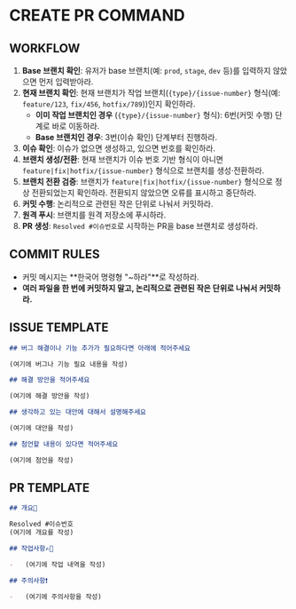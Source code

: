 # CREATE PR COMMAND

## WORKFLOW

1. **Base 브랜치 확인**: 유저가 base 브랜치(예: `prod`, `stage`, `dev` 등)를 입력하지 않았으면 먼저 입력받아라.
2. **현재 브랜치 확인**: 현재 브랜치가 작업 브랜치(`{type}/{issue-number}` 형식(예: `feature/123`, `fix/456`, `hotfix/789`))인지 확인하라.
    - **이미 작업 브랜치인 경우** (`{type}/{issue-number}` 형식): 6번(커밋 수행) 단계로 바로 이동하라.
    - **Base 브랜치인 경우**: 3번(이슈 확인) 단계부터 진행하라.
3. **이슈 확인**: 이슈가 없으면 생성하고, 있으면 번호를 확인하라.
4. **브랜치 생성/전환**: 현재 브랜치가 이슈 번호 기반 형식이 아니면 `feature|fix|hotfix/{issue-number}` 형식으로 브랜치를 생성·전환하라.
5. **브랜치 전환 검증**: 브랜치가 `feature|fix|hotfix/{issue-number}` 형식으로 정상 전환되었는지 확인하라. 전환되지 않았으면 오류를 표시하고 중단하라.
6. **커밋 수행**: 논리적으로 관련된 작은 단위로 나눠서 커밋하라.
7. **원격 푸시**: 브랜치를 원격 저장소에 푸시하라.
8. **PR 생성**: `Resolved #이슈번호`로 시작하는 PR을 base 브랜치로 생성하라.

## COMMIT RULES

-   커밋 메시지는 **한국어 명령형 "~하라"**로 작성하라.
-   **여러 파일을 한 번에 커밋하지 말고, 논리적으로 관련된 작은 단위로 나눠서 커밋하라.**

## ISSUE TEMPLATE

```md
## 버그 해결이나 기능 추가가 필요하다면 아래에 적어주세요

(여기에 버그나 기능 필요 내용을 작성)

## 해결 방안을 적어주세요

(여기에 해결 방안을 작성)

## 생각하고 있는 대안에 대해서 설명해주세요

(여기에 대안을 작성)

## 첨언할 내용이 있다면 적어주세요

(여기에 첨언을 작성)
```

## PR TEMPLATE

```md
## 개요🔎

Resolved #이슈번호
(여기에 개요를 작성)

## 작업사항✍🏻

-   (여기에 작업 내역을 작성)

## 주의사항❗️

-   (여기에 주의사항을 작성)
```
